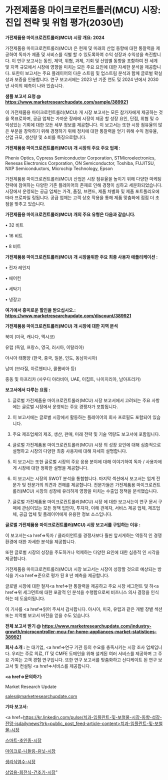 # 가전제품용 마이크로컨트롤러(MCU) 시장: 진입 전략 및 위험 평가(2030년)

<strong>가전제품용 마이크로컨트롤러(MCU) 시장 개요: 2024</strong>

가전제품용 마이크로컨트롤러(MCU) 은 현재 및 미래의 산업 동향에 대한 통찰력을 제공하여 독자가 제품 및 서비스를 식별 할 수 있도록하여 수익 성장과 수익성을 촉진합니다. 이 연구 보고서는 동인, 제약, 위협, 과제, 기회 및 산업별 동향을 포함하여 전 세계 및 지역 규모에서 시장에 영향을 미치는 모든 주요 요인에 대한 자세한 분석을 제공합니다. 또한이 보고서는 주요 플레이어의 다운 스트림 및 업스트림 분석과 함께 글로벌 확실성과 보증을 인용합니다. 연구 보고서에는 2023 년 기준 연도 및 2024 년에서 2030 년 사이의 예측이 나와 있습니다.



<strong>샘플 보고서 요청 @ <a href=https://www.marketresearchupdate.com/sample/389921>https://www.marketresearchupdate.com/sample/389921</a></strong>

이 가전제품용 마이크로컨트롤러(MCU) 개 시장 보고서는 모든 참가자에게 제공하는 것을 목표로하며, 공급 업체는 가까운 장래에 시장이 제공 할 성장 요인, 단점, 위협 및 수익성있는 기회에 대한 모든 세부 정보를 제공합니다. 이 보고서는 또한 시장 점유율의 많은 부분을 장악하기 위해 경쟁하기 위해 정치에 대한 통찰력을 얻기 위해 수익 점유율, 산업 규모, 생산량 및 소비를 특징으로합니다.



<strong>가전제품용 마이크로컨트롤러(MCU) 개 시장의 주요 주요 업체 :</strong>

Phenix Optics, Cypress Semiconductor Corporation, STMicroelectronics, Renesas Electronics Corporation, ON Semiconductor, Toshiba, FUJITSU, NXP Semiconductors, Microchip Technology, Epson

가전제품용 마이크로컨트롤러(MCU) 산업은 시장 점유율을 높이기 위해 다양한 마케팅 전략에 참여하는 다양한 기존 플레이어의 존재로 인해 경쟁이 심하고 세분화되었습니다. 시장에서 운영되는 공급 업체는 가격, 품질, 브랜드, 제품 차별화 및 제품 포트폴리오에 따라 프로파일 링됩니다. 공급 업체는 고객 상호 작용을 통해 제품 맞춤화에 점점 더 초점을 맞추고 있습니다.



<strong>가전제품용 마이크로컨트롤러(MCU) 개의 주요 유형은 다음과 같습니다.</strong>

• 32 비트

• 16 비트

• 8 비트



<strong>가전제품용 마이크로컨트롤러(MCU) 개 시장을위한 주요 최종 사용자 애플리케이션 :</strong>

• 전자 레인지

• 에어컨

• 세탁기

• 냉장고



<strong>여기에서 흥미로운 할인을 받으십시오.: <a href=https://www.marketresearchupdate.com/discount/389921>https://www.marketresearchupdate.com/discount/389921</a></strong>



<strong>가전제품용 마이크로컨트롤러(MCU) 개 시장에 대한 지역 분석</strong>

북미 (미국, 캐나다, 멕시코)

유럽 (독일, 프랑스, 영국, 러시아, 이탈리아)

아시아 태평양 (한국, 중국, 일본, 인도, 동남아시아)

남미 (브라질, 아르헨티나, 콜롬비아 등)

중동 및 아프리카 (사우디 아라비아, UAE, 이집트, 나이지리아, 남아프리카)



<strong>보고서에서 다루는 요점 :</strong>

1. 글로벌 가전제품용 마이크로컨트롤러(MCU) 시장 보고서에서 고려되는 주요 사항에는 글로벌 시장에서 운영되는 주요 경쟁자가 포함됩니다.

2. 이 보고서에는 글로벌 시장에서 활동하는 플레이어의 회사 프로필도 포함되어 있습니다.

3. 주요 제조업체의 제조, 생산, 판매, 미래 전략 및 기술 역량도 보고서에 포함됩니다.

4. 글로벌 가전제품용 마이크로컨트롤러(MCU) 시장 의 성장 요인에 대해 심층적으로 설명하고 시장의 다양한 최종 사용자에 대해 자세히 설명합니다.

5. 이 보고서는 또한 글로벌 시장의 주요 응용 분야에 대해 이야기하여 독자 / 사용자에게 시장에 대한 정확한 설명을 제공합니다.

6. 이 보고서는 시장의 SWOT 분석을 통합합니다. 마지막 섹션에서 보고서는 업계 전문가 및 전문가의 의견과 견해를 제공합니다. 전문가들은 가전제품용 마이크로컨트롤러(MCU) 시장의 성장에 유리하게 영향을 미치는 수출입 정책을 분석했습니다.

7. 글로벌 가전제품용 마이크로컨트롤러(MCU) 시장 에 대한 보고서는이 연구 문서 구매에 관심이있는 모든 정책 입안자, 투자자, 이해 관계자, 서비스 제공 업체, 제조업체, 공급 업체 및 플레이어에게 유용한 정보 소스입니다.



<strong>글로벌 가전제품용 마이크로컨트롤러(MCU) 시장 보고서를 구입하는 이유 :</strong>

이 보고서는<a href=>독자 / 클</a>라이언트를 경쟁사보다 훨씬 앞서게하는 역동적 인 경쟁 환경에 대한 자세한 분석을 제공합니다.

또한 글로벌 시장의 성장을 주도하거나 억제하는 다양한 요인에 대한 심층적 인 시각을 제공합니다.

가전제품용 마이크로컨트롤러(MCU) 시장 보고서는 시장이 성장할 것으로 예상되는 방식을 기<a href=>준으로</a> 평가 된 8 년 예측을 제공합니다.

글로벌 시장에 대한 철저<a href=>한 통찰력</a>을 제공하고 주요 시장 세그먼트 및 하<a href=>위 세그</a>먼트에 대한 포괄적 인 분석을 수행함으로써 비즈니스 의사 결정을 인식하는 데 도움이됩니다.

이 기사를 <a href=>읽어 주</a>셔서 감사합니다. 아시아, 미국, 유럽과 같은 개별 장별 섹션 또는 지역별 보고서 버전을 얻을 수도 있습니다.



<strong>전체 보고서 받기 @ <a href=https://www.marketresearchupdate.com/industry-growth/microcontroller-mcu-for-home-appliances-market-statistices-389921>https://www.marketresearchupdate.com/industry-growth/microcontroller-mcu-for-home-appliances-market-statistices-389921</a></strong>



<strong>회사 소개 :</strong>
는 대기업, <a href=>연구 기</a>관 등의 수요를 충족시키는 시장 조사 업체입니다. 우리는 주로 의료, IT 및 CMFE 도메인을 위해 설계된 여러 서비스를 제공하며 그 주요 기여는 고객 경험 연구입니다. 또한 연구 보고서를 맞춤화하고 신디케이트 된 연구 보고서 및 컨설팅 <a href=>서비</a>스를 제공합니다.



<strong><a href=>문의하기:</a></strong>

Market Research Update

sales@marketresearchupdate.com



<strong>기타 보고서:</strong>

<a href=https://kr.linkedin.com/pulse/치과-임플란트-및-보철물-시장-동향-성장-전망-isdailynews?trk=public_post_feed-article-content>치과-임플란트-및-보철물-시장</a>

<a href=https://www.linkedin.com/pulse/스마트-초인종-시장-경쟁-분석-및-성장-잠재력-2029-survey-spotlight-pro-24-analysis-7blsf/>스마트-초인종-시장</a>

<a href=https://www.linkedin.com/pulse/마이크로-니들링-유닛-시장-현재-및-미래-성장-2029-market-matrix-musings-analysis-fxoef/>마이크로-니들링-유닛-시장</a>

<a href=https://www.linkedin.com/pulse/생리식염수-시장-진입-전략-및-위험-평가2029년-analytics-avenue-adventures-24-ana-byinf/>생리식염수-시장</a>

<a href=https://www.linkedin.com/pulse/상업용-회전식-건조기-시장-동향-및-성장-전망-analytics-alchemy-360-analysis-1curc/>상업용-회전식-건조기-시장</a>"
